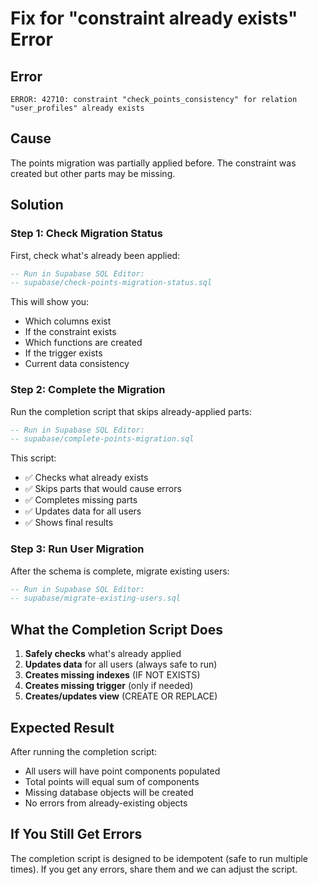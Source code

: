 # Fix for "constraint already exists" Error

## Error
```
ERROR: 42710: constraint "check_points_consistency" for relation "user_profiles" already exists
```

## Cause
The points migration was partially applied before. The constraint was created but other parts may be missing.

## Solution

### Step 1: Check Migration Status
First, check what's already been applied:

```sql
-- Run in Supabase SQL Editor:
-- supabase/check-points-migration-status.sql
```

This will show you:
- Which columns exist
- If the constraint exists
- Which functions are created
- If the trigger exists
- Current data consistency

### Step 2: Complete the Migration
Run the completion script that skips already-applied parts:

```sql
-- Run in Supabase SQL Editor:
-- supabase/complete-points-migration.sql
```

This script:
- ✅ Checks what already exists
- ✅ Skips parts that would cause errors
- ✅ Completes missing parts
- ✅ Updates data for all users
- ✅ Shows final results

### Step 3: Run User Migration
After the schema is complete, migrate existing users:

```sql
-- Run in Supabase SQL Editor:
-- supabase/migrate-existing-users.sql
```

## What the Completion Script Does

1. **Safely checks** what's already applied
2. **Updates data** for all users (always safe to run)
3. **Creates missing indexes** (IF NOT EXISTS)
4. **Creates missing trigger** (only if needed)
5. **Creates/updates view** (CREATE OR REPLACE)

## Expected Result

After running the completion script:
- All users will have point components populated
- Total points will equal sum of components
- Missing database objects will be created
- No errors from already-existing objects

## If You Still Get Errors

The completion script is designed to be idempotent (safe to run multiple times). If you get any errors, share them and we can adjust the script.
